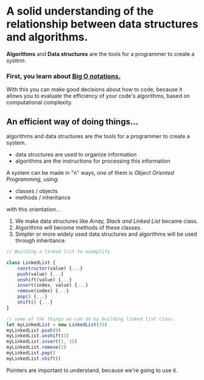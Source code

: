 # A solid understanding of the relationship between data structures and algorithms.
    
**Algorithms** and **Data structures** are the tools for a programmer to create a _system_.

### First, you learn about [Big O notations.](https://www.bigocheatsheet.com/)

With this you can make good decisions about how to code, because it allows you to evaluate the efficiency of your code's algorithms, based on computational complexity.

## An efficient way of doing things...

algorithms and data structures are the tools for a programmer to create a system.

- data structures are used to organize information
- algorithms are the instructions for processing this information

A system can be made in "n" ways, one of them is _Object Oriented Programming_, using:
- classes / objects
- methods / inheritance

with this orientation...
1. We make data structures like _Array, Stack and Linked List_ became class.
2. Algorithms will become methods of these classes.
3. Simpler or more widely used data structures and algorithms will be used through inheritance.


```js
// Building a linked list to exemplify

class LinkedList {
    constructor(value) {...}
    push(value) {...}
    unshift(value) {...}
    insert(index, value) {...}
    remove(index) {...}
    pop() {...}
    shift() {...}
}

// some of the things we can do by building linked list class.
let myLinkedList = new LinkedList(25)
myLinkedList.push(9)
myLinkedList.unshift(3)
myLinkedList.insert(1, 15)
myLinkedList.remove(1)
myLinkedList.pop()
myLinkedList.shift()

```

Pointers are important to understand, because we're going to use it. 